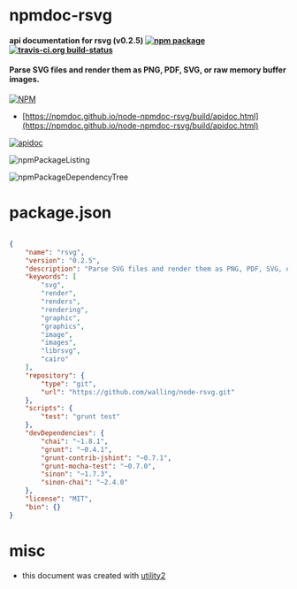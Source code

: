 # npmdoc-rsvg

#### api documentation for  rsvg (v0.2.5)  [![npm package](https://img.shields.io/npm/v/npmdoc-rsvg.svg?style=flat-square)](https://www.npmjs.org/package/npmdoc-rsvg) [![travis-ci.org build-status](https://api.travis-ci.org/npmdoc/node-npmdoc-rsvg.svg)](https://travis-ci.org/npmdoc/node-npmdoc-rsvg)

#### Parse SVG files and render them as PNG, PDF, SVG, or raw memory buffer images.

[![NPM](https://nodei.co/npm/rsvg.png?downloads=true&downloadRank=true&stars=true)](https://www.npmjs.com/package/rsvg)

- [https://npmdoc.github.io/node-npmdoc-rsvg/build/apidoc.html](https://npmdoc.github.io/node-npmdoc-rsvg/build/apidoc.html)

[![apidoc](https://npmdoc.github.io/node-npmdoc-rsvg/build/screenCapture.buildCi.browser.%252Ftmp%252Fbuild%252Fapidoc.html.png)](https://npmdoc.github.io/node-npmdoc-rsvg/build/apidoc.html)

![npmPackageListing](https://npmdoc.github.io/node-npmdoc-rsvg/build/screenCapture.npmPackageListing.svg)

![npmPackageDependencyTree](https://npmdoc.github.io/node-npmdoc-rsvg/build/screenCapture.npmPackageDependencyTree.svg)



# package.json

```json

{
    "name": "rsvg",
    "version": "0.2.5",
    "description": "Parse SVG files and render them as PNG, PDF, SVG, or raw memory buffer images.",
    "keywords": [
        "svg",
        "render",
        "renders",
        "rendering",
        "graphic",
        "graphics",
        "image",
        "images",
        "librsvg",
        "cairo"
    ],
    "repository": {
        "type": "git",
        "url": "https://github.com/walling/node-rsvg.git"
    },
    "scripts": {
        "test": "grunt test"
    },
    "devDependencies": {
        "chai": "~1.8.1",
        "grunt": "~0.4.1",
        "grunt-contrib-jshint": "~0.7.1",
        "grunt-mocha-test": "~0.7.0",
        "sinon": "~1.7.3",
        "sinon-chai": "~2.4.0"
    },
    "license": "MIT",
    "bin": {}
}
```



# misc
- this document was created with [utility2](https://github.com/kaizhu256/node-utility2)
